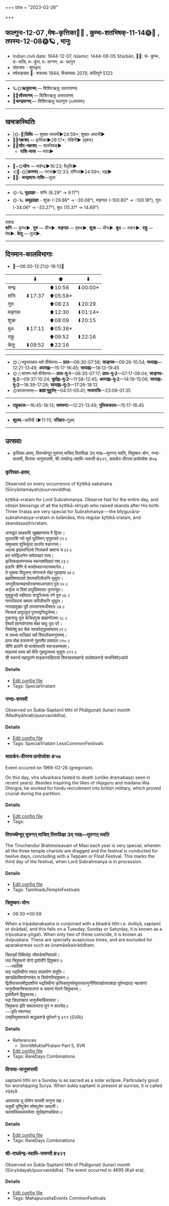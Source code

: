 +++
title = "2023-02-26"

+++
## फाल्गुनः-12-07  ,मेषः-कृत्तिका🌛🌌  ,  कुम्भः-शतभिषक्-11-14🌞🌌  ,  तपस्यः-12-08🌞🪐  , भानुः
- Indian civil date: 1944-12-07, Islamic: 1444-08-05 Shaʿbān, 🌌🌞: सं- कुम्भः, तं- मासि, म- कुंभं, प- फग्गण, अ- फागुन
- संवत्सरः - शुभकृत्
- वर्षसङ्ख्या 🌛- शकाब्दः 1944, विक्रमाब्दः 2079, कलियुगे 5123
___________________
- 🪐🌞**ऋतुमानम्** — शिशिरऋतुः उत्तरायणम्
- 🌌🌞**सौरमानम्** — शिशिरऋतुः उत्तरायणम्
- 🌛**चान्द्रमानम्** — शिशिरऋतुः फाल्गुनः (≈तपस्यः)
___________________


## खचक्रस्थितिः
- |🌞-🌛|**तिथिः** — शुक्ल-सप्तमी►24:59*; शुक्ल-अष्टमी►  
- 🌌🌛**नक्षत्रम्** — कृत्तिका►29:17*; रोहिणी► (वृषभः)  
- 🌌🌞**सौर-नक्षत्रम्** — शतभिषक्►  
  - **राशि-मासः** — माघः► 
___________________
- 🌛+🌞**योगः** — माहेन्द्रः►16:23; वैधृतिः►  
- २|🌛-🌞|**करणम्** — गरजा►12:33; वणिजा►24:59*; भद्रा►  
- 🌌🌛- **चन्द्राष्टम-राशिः**—तुला  
___________________
- 🌞-🪐 **मूढग्रहाः** - शनिः (8.29° → 9.17°)
- 🌞-🪐 **अमूढग्रहाः** - शुक्रः (-29.86° → -30.08°), मङ्गलः (-100.80° → -100.18°), गुरुः (-34.06° → -33.27°), बुधः (15.31° → 14.69°)
___________________
राशयः  
**शनि** — कुम्भः►. **गुरु** — मीनः►. **मङ्गल** — वृषभः►. **शुक्र** — मीनः►. **बुध** — मकरः►. **राहु** — मेषः►. **केतु** — तुला►. 
___________________


## दिनमान-कालविभागाः
- 🌅—06:30-12:21🌞-18:13🌇  

|      |⬇     |⬆     |⬇     |
|------|-----|-----|------|
|चन्द्रः|     |⬆10:56 |⬇00:00*|
|शनिः   |⬇17:37 |⬆05:58*|     |
|गुरुः  |     |⬆08:23 |⬇20:29 |
|मङ्गलः |     |⬆12:30 |⬇01:14*|
|शुक्रः |     |⬆08:09 |⬇20:15 |
|बुधः   |⬇17:11 |⬆05:38*|     |
|राहुः  |     |⬆09:52 |⬇22:16 |
|केतुः  |⬇09:52 |⬆22:16 |     |
___________________
- 🌞⚝भट्टभास्कर-मते वीर्यवन्तः— **प्रातः**—06:30-07:58; **साङ्गवः**—09:26-10:54; **मध्याह्नः**—12:21-13:49; **अपराह्णः**—15:17-16:45; **सायाह्नः**—18:13-19:45  
- 🌞⚝सायण-मते वीर्यवन्तः— **प्रातः-मु॰1**—06:30-07:17; **प्रातः-मु॰2**—07:17-08:04; **साङ्गवः-मु॰2**—09:37-10:24; **पूर्वाह्णः-मु॰2**—11:58-12:45; **अपराह्णः-मु॰2**—14:19-15:06; **सायाह्नः-मु॰2**—16:39-17:26; **सायाह्नः-मु॰3**—17:26-18:13  
- 🌞कालान्तरम्— **ब्राह्मं मुहूर्तम्**—04:51-05:41; **मध्यरात्रिः**—23:08-01:35  
___________________
- **राहुकालः**—16:45-18:13; **यमघण्टः**—12:21-13:49; **गुलिककालः**—15:17-16:45  
___________________
- **शूलम्**—प्रतीची (►11:11); **परिहारः**–गुडम्  
___________________

## उत्सवाः
- कृत्तिका-व्रतम्, तिरुच्चॆन्दूर् मुरुगऩ् माचित् तिरुविऴा 3म् नाळ्—मुरुगऩ् भवऩि, त्रिपुष्कर-योगः, नन्दा-सप्तमी, विजया-भानुसप्तमी, श्री-राघवेन्द्र-स्वामि-जयन्ती #४२९, सावर्कर-वीरस्य प्रायोपवेशः #५७
### कृत्तिका-व्रतम्

Observed on every occurrence of Kr̥ttikā nakshatra (Sūryāstamayaḥ/puurvaviddha). 

kr̥ttikā-vratam for Lord Subrahmanya. Observe fast for the entire day, and obtain blessings of all the kr̥ttikā-striyaḥ who raised skanda after His birth. Three Vratas are very special for Subrahmanya---the bhr̥guvāra-subrahmaṇya-vratam in tulāmāsa, this regular kr̥ttikā vratam, and skandaṣaṣṭhivratam.

अन्यद्व्रतं प्रवक्ष्यामि सुब्रह्मण्यस्य वै द्विजाः।  
तुलाराशिं गते सूर्य पूर्वस्मिन् भृगुवासरे॥१॥  
समुत्थाय शुचिर्भूत्वा प्रातरेव षडाननम्।  
ध्यात्वा हृदब्जनिलये नित्यकर्म समाप्य च॥२॥  
व्रतं चरेद्विधानेन सर्वपापहरं परम्।  
कृत्तिकाव्रतमन्यच्च स्कन्दषष्ठिव्रतं पाम्॥३॥  
व्रतानि त्रीणि ये मर्त्याश्चरन्त्यागममार्गतः।  
ते भुक्त्वा विपुलान् भोगानन्ते मोक्षं गुहाज्ञया॥४॥  
ब्रह्मविष्ण्वादयो देवाश्चरित्वैतानि भूसुराः।  
जघ्नुर्दैत्यान्महाघोरान्रणमध्यगतान् पुरा॥५॥  
कर्तृत्वं च दिशां प्रापुर्दिक्पालाः पुनरप्युत।  
मुचुकुन्दो महीपालः शत्रूञ्जित्वा रणे पुरा॥६॥  
गाणाधिपत्यं सम्पाप चरित्वैतानि भूसुराः।  
नारदप्रमुखाः पूर्वे तापसानामधीश्वराः॥७॥  
नित्यत्वं प्रापुरतुलं पुनरावृत्तिदुर्लभम्।  
पुत्रानायुः पुरा केचिदपुत्रा ब्राह्मणोत्तमाः॥८॥  
ऐश्वर्यं ज्ञानयोगांश्च मोक्षं चापुः पुरा परे।  
त्रिष्वेतेषु व्रतं चैकं यश्चरेद्गुहसम्मतम्॥९॥  
स लब्ध्वा वाञ्छितं सर्वं शिवलोकमनुत्तमम्।  
प्राप्य मोक्षं व्रजत्यन्ते गुहस्यैव प्रसादतः॥१०॥  
त्रीणि व्रतानि यो मर्त्यश्चरति स्कन्दसम्मतम्।  
माहात्म्यं तस्य को वेत्ति गुहतुल्यस्य भूसुराः॥११॥   
श्री स्कान्दे महापुराणे शङ्करसंहितायां शिवरहस्यखण्डे उपदेशकाण्डे सप्तत्रिंशोऽध्याये



#### Details
- [Edit config file](https://github.com/jyotisham/adyatithi/blob/master/devatA/kaumAra/sidereal_solar_month/nakshatra/00/03/kRttikA-vratam.toml)
- Tags: SpecialVratam


### नन्दा-सप्तमी

Observed on Śukla-Saptamī tithi of Phālgunaḥ (lunar) month (Madhyāhnaḥ/puurvaviddha). 



#### Details
- [Edit config file](https://github.com/jyotisham/adyatithi/blob/master/devatA/shakti/lunar_month/tithi/12/07/nandA-saptamI~2.toml)
- Tags: SpecialVratam LessCommonFestivals


### सावर्कर-वीरस्य प्रायोपवेशः #५७

Event occured on 1966-02-26 (gregorian). 

On this day, vIra sAvarkara fasted to death (unlike dramabaazi seen in recent years). Besides inspiring the likes of rAjaguru and madana lAla Dhingra, he worked for hindu recruitment into british military, which proved crucial during the partition.

#### Details
- [Edit config file](https://github.com/jyotisham/adyatithi/blob/master/mahApuruSha/xatra-later/gregorian/day/02/26/sAvarkara-vIrasya_prAyopaveshaH.toml)
- Tags: 


### तिरुच्चॆन्दूर् मुरुगऩ् माचित् तिरुविऴा 3म् नाळ्—मुरुगऩ् भवऩि



The Tiruchendur Brahmotsavam of Masi each year is very special, wherein all the three temple chariots are dragged and the festival is conducted for twelve days, concluding with a Teppam or Float Festival. This marks the third day of the festival, when Lord Subrahmanya is in procession.

#### Details
- [Edit config file](https://github.com/jyotisham/adyatithi/blob/master/temples/Tamil/relative_event/tiruccendUr_mAcit_tiruvizhA_nir2aivu/offset__-9/tiruccendUr_murugan2_mAcit_tiruvizhA_%23%233%23%23m_nAL%E2%80%94murugan2_bhavan2i.toml)
- Tags: TamilnaduTempleFestivals


### त्रिपुष्कर-योगः
- 06:30→00:59



When a tripādanakṣatra is conjoined with a bhadrā tithi i.e. dvitīyā, saptamī or dvādaśī, and this falls on a Tuesday, Sunday or Saturday, it is known as a tripuṣkara-yōgaḥ. When only two of these coincide, it is known as dvipuṣkara. These are specially auspicious times, and are excluded for aparakarmas such as ūnamāsikaśrāddham.

त्रिपादर्क्षं तिथिर्भद्रा भौमार्कशनिवासरे।  
तदा त्रिपुष्करो योगो द्वयोर्योगे द्विपुष्करः॥  
---ज्योतिषे  
यदा भद्रतिथीनां स्यात् पापवारेण संयुतिः।  
खण्डक्षितीशयोगश्चेत् स त्रियोगस्त्रिपुष्करः॥  
द्वितीयासप्तमीद्वादशीनां भद्रतिथीनां कृत्तिकापुनर्वसूत्तरफल्गुनीविशाखोत्तराषाढा पूर्वभाद्रपदा नक्षत्राणां भानुभौमशनैश्चरवाराणां च त्रयाणां मेलने त्रिपुष्करम्।  
द्वयोर्मेलने द्विपुष्करम्।   
भद्रा त्रिपदनक्षत्रं भानुभौमार्किवासराः।  
त्रिपुष्करा इति ख्यातास्तत्र तूनं न कारयेत्॥  
---इति स्मरणात्  
(स्मृतिमुक्ताफले श्राद्धकाण्डे पूर्वभागे पृ ४९१ (SVR))



#### Details
- References
  - SmritiMuktaPhalam Part 5, SVR
- [Edit config file](https://github.com/jyotisham/adyatithi/blob/master/time_focus/misc_combinations/description_only/tripuSkara-yOgaH~0.toml)
- Tags: RareDays Combinations


### विजया-भानुसप्तमी



saptamī tithi on a Sunday is as sacred as a solar eclipse. Particularly good for worshipping Surya. When śukla saptamī is present at sunrise, it is called vijayā.

अमावस्या तु सोमेन सप्तमी भानुना सह।  
चतुर्थी भूमिपुत्रेण सोमपुत्रेण चाष्टमी।  
चतस्रस्तिथयस्त्वेताः सूर्यग्रहणसन्निभाः॥



#### Details
- [Edit config file](https://github.com/jyotisham/adyatithi/blob/master/time_focus/tithi-vara-combinations/description_only/vijayA~bhAnusaptamI.toml)
- Tags: RareDays Combinations


### श्री-राघवेन्द्र-स्वामि-जयन्ती #४२९

Observed on Śukla-Saptamī tithi of Phālgunaḥ (lunar) month (Sūryōdayaḥ/puurvaviddha). The event occurred in 4695 (Kali era).  




#### Details
- [Edit config file](https://github.com/jyotisham/adyatithi/blob/master/mahApuruSha/mAdhva-misc/lunar_month/tithi/12/07/zrI~rAghavEndra-svAmI~jayantI.toml)
- Tags: MahapurushaEvents CommonFestivals


